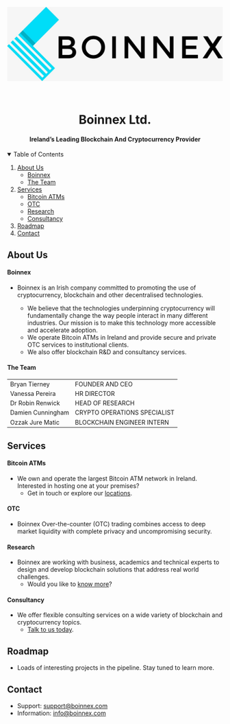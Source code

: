   ![Cover](https://github.com/Boinnex/Boinnex/blob/main/images/cropped-Logo_Boinnex-scaled-1-1536x527.jpg)

<br />
<p align="center">
  <h1 align="center">Boinnex Ltd.</h1>
  <h4 align="center">Ireland’s Leading Blockchain And Cryptocurrency Provider</h4>

<!--
  <p align="center">
    <br />
       <a href="https://github.com/othneildrew/Best-README-Template"><strong>Explore the docs »</strong></a>
    <br />
    <br />
       <a href="https://github.com/othneildrew/Best-README-Template">View Demo</a>
    ·
       <a href="https://github.com/othneildrew/Best-README-Template/issues">Report Bug</a>
    ·
       <a href="https://github.com/othneildrew/Best-README-Template/issues">Request Feature</a>
  </p>
  
  -->

</p>


<!-- TABLE OF CONTENTS -->
<details open="open">
  <summary>Table of Contents</summary>
  <ol>
    <li>
      <a href="#about-us">About Us</a>
      <ul>
        <li><a href="#boinnex">Boinnex</a></li>
        <li><a href="#the-team">The Team</a></li>
      </ul>
    </li>
    <li>
      <a href="#services">Services</a>
      <ul>
        <li><a href="#bitcoin-atms">Bitcoin ATMs</a></li>
        <li><a href="#otc">OTC</a></li>
        <li><a href="#research">Research</a></li>
        <li><a href="#consultancy">Consultancy</a></li>
      </ul>
    </li>
    <li><a href="#roadmap">Roadmap</a></li>
    <li><a href="#contact">Contact</a></li>
  </ol>
</details>


## About Us

#### Boinnex

- Boinnex is an Irish company committed to promoting the use of cryptocurrency, blockchain and other decentralised technologies.

  - We believe that the technologies underpinning cryptocurrency will fundamentally change the way people interact in many different industries. Our mission is to make this technology more accessible and accelerate adoption.
  - We operate Bitcoin ATMs in Ireland and provide secure and private OTC services to institutional clients.
  - We also offer blockchain R&D and consultancy services.

#### The Team
<table style="width:80%", align="center">
  <tr>
    <td>Bryan Tierney</td>
    <td>FOUNDER AND CEO</td>
  </tr>
  <tr>
    <td>Vanessa Pereira</td>
    <td>HR DIRECTOR</td>
  </tr>
  <tr>
    <td>Dr Robin Renwick</td>
    <td>HEAD OF RESEARCH</td>
  </tr>
    <tr>
    <td>Damien Cunningham</td>
    <td>CRYPTO OPERATIONS SPECIALIST</td>
  </tr>
  <tr>
    <td>Ozzak Jure Matic</td>
    <td>BLOCKCHAIN ENGINEER INTERN</td>
  </tr>
</table>

## Services
#### Bitcoin ATMs
- We own and operate the largest Bitcoin ATM network in Ireland. Interested in hosting one at your premises?
  - Get in touch or explore our <a href="https://boinnex.com/bitcoin-atms/">locations</a>.  

#### OTC
- Boinnex Over-the-counter (OTC) trading combines access to deep market liquidity with complete privacy and uncompromising security.

#### Research
- Boinnex are working with business, academics and technical experts to design and develop blockchain solutions that address real world challenges.
  - Would you like to <a href="https://boinnex.com/research-and-development/">know more</a>?

#### Consultancy
- We offer flexible consulting services on a wide variety of blockchain and cryptocurrency topics. 
  - <a href="https://boinnex.com/consulting/">Talk to us today</a>.

## Roadmap
- Loads of interesting projects in the pipeline. Stay tuned to learn more.

## Contact
- Support:  support@boinnex.com
- Information:  info@boinnex.com
